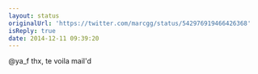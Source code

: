 ```yaml
---
layout: status
originalUrl: 'https://twitter.com/marcgg/status/542976919466426368'
isReply: true
date: 2014-12-11 09:39:20
---
```


@ya_f thx, te voila mail'd
